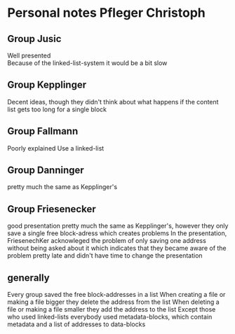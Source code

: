 # Personal notes Pfleger Christoph #

## Group Jusic ##
  Well presented  
Because of the linked-list-system it would be a bit slow
## Group Kepplinger ##
Decent ideas, though they didn't think about what happens if the content list gets too long for a single block
## Group Fallmann ##
Poorly explained
Use a linked-list
## Group Danninger ##
pretty much the same as Kepplinger's
## Group Friesenecker ##
good presentation
pretty much the same as Kepplinger's, however they only save a single free block-adress which creates problems
In the presentation, FriesenechKer acknowleged the problem of only saving one address without being asked about it which 
indicates that they became aware of the problem pretty late and didn't have time to change the presentation
## generally ##
Every group saved the free block-addresses in a list
When creating a file or making a file bigger they delete the address from the list
When deleting a file or making a file smaller they add the address to the list
Except those who used linked-lists everybody used metadata-blocks, which contain metadata and a list of addresses to data-blocks
